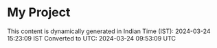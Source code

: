 # My Project

This content is dynamically generated in Indian Time (IST): 2024-03-24 15:23:09 IST
Converted to UTC: 2024-03-24 09:53:09 UTC
